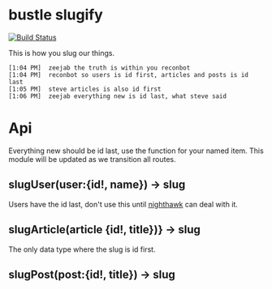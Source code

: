 # bustle slugify

[![Build Status](https://travis-ci.com/bustlelabs/slugify.svg?token=1KJeREEe58xVHvYm9rGo&branch=master)](https://travis-ci.com/bustlelabs/slugify)

This is how you slug our things.

```slack
[1:04 PM]  zeejab the truth is within you reconbot
[1:04 PM]  reconbot so users is id first, articles and posts is id last
[1:05 PM]  steve articles is also id first
[1:06 PM]  zeejab everything new is id last, what steve said
```

# Api

Everything new should be id last, use the function for your named item. This module will be updated as we transition all routes.

## slugUser(user:{id!, name}) -> slug
Users have the id last, don't use this until [nighthawk](https://github.com/bustlelabs/nighthawk/issues/331) can deal with it.

## slugArticle(article {id!, title})} -> slug
The only data type where the slug is id first.

## slugPost(post:{id!, title}) -> slug
